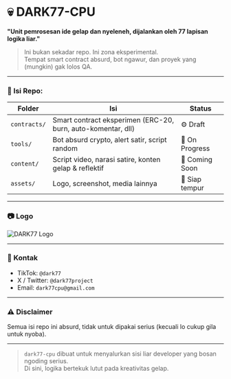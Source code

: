 # 💀 DARK77-CPU

**"Unit pemrosesan ide gelap dan nyeleneh, dijalankan oleh 77 lapisan logika liar."**

> Ini bukan sekadar repo. Ini zona eksperimental.  
> Tempat smart contract absurd, bot ngawur, dan proyek yang (mungkin) gak lolos QA.

---

### 🚧 Isi Repo:
| Folder | Isi | Status |
|--------|-----|--------|
| `contracts/` | Smart contract eksperimen (ERC-20, burn, auto-komentar, dll) | ⚙️ Draft |
| `tools/`     | Bot absurd crypto, alert satir, script random | 🧪 On Progress |
| `content/`   | Script video, narasi satire, konten gelap & reflektif | 📼 Coming Soon |
| `assets/`    | Logo, screenshot, media lainnya | 🎨 Siap tempur |

---

### 📷 Logo
![DARK77 Logo](./dark77-logo.png)

---

### 📲 Kontak
- TikTok: `@dark77`
- X / Twitter: `@dark77project`
- Email: `dark77cpu@gmail.com`

---

### ⚠️ Disclaimer
Semua isi repo ini absurd, tidak untuk dipakai serius (kecuali lo cukup gila untuk nyoba).

---

> `dark77-cpu` dibuat untuk menyalurkan sisi liar developer yang bosan ngoding serius.  
> Di sini, logika bertekuk lutut pada kreativitas gelap.
